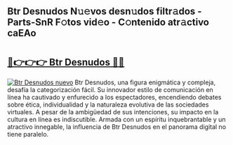 ## Btr Desnudos N𝚞𝚎vos desn𝚞dos filtr𝚊dos - Parts-SnR F𝚘tos vid𝚎o - C𝚘ntenido atr𝚊ctivo caEAo

# <h2><a href="http://mb6ux55.tromn.icu/?c=Btr+Desnudos">🔗👉👉👉 Btr Desnudos 🔗🔗</a></h2>

[![Btr Desnudos nuevo](https://i.imgur.com/pEAQMta.gif)](http://mb6ux55.tromn.icu/?c=Btr+Desnudos)
Btr Desnudos, una figura enigmática y compleja, desafía la categorización fácil. Su innovador estilo de comunicación en línea ha cautivado y enfurecido a los espectadores, encendiendo debates sobre ética, individualidad y la naturaleza evolutiva de las sociedades virtuales. A pesar de la ambigüedad de sus intenciones, su impacto en la cultura en línea es indiscutible. Armada con un espíritu inquebrantable y un atractivo innegable, la influencia de Btr Desnudos en el panorama digital no tiene paralelo.
